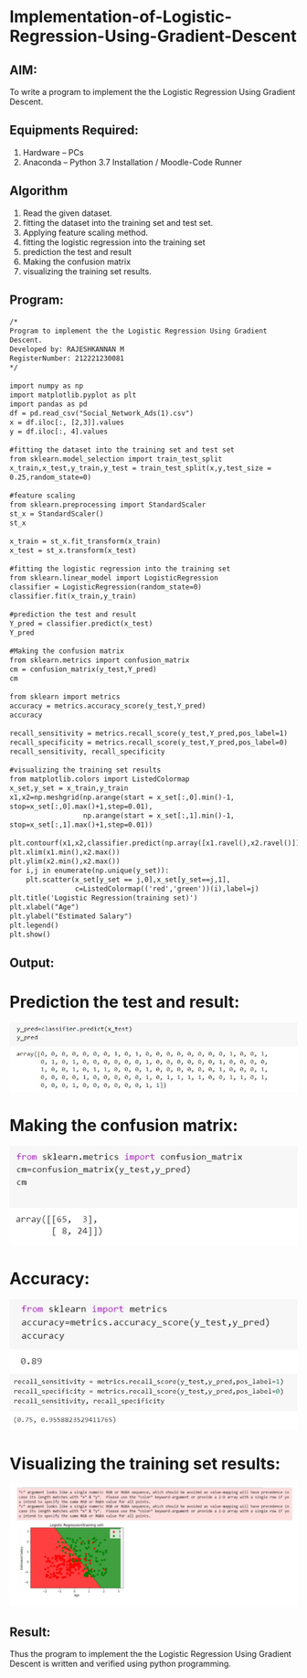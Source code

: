 # Implementation-of-Logistic-Regression-Using-Gradient-Descent

## AIM:
To write a program to implement the the Logistic Regression Using Gradient Descent.

## Equipments Required:
1. Hardware – PCs
2. Anaconda – Python 3.7 Installation / Moodle-Code Runner

## Algorithm
1. Read the given dataset.
2. fitting the dataset into the training set and test set.
3. Applying feature scaling method.
4. fitting the logistic regression into the training set
5. prediction the test and result
6. Making the confusion matrix
7. visualizing the training set results.

## Program:
```
/*
Program to implement the the Logistic Regression Using Gradient Descent.
Developed by: RAJESHKANNAN M
RegisterNumber: 212221230081
*/

import numpy as np
import matplotlib.pyplot as plt
import pandas as pd
df = pd.read_csv("Social_Network_Ads(1).csv")
x = df.iloc[:, [2,3]].values
y = df.iloc[:, 4].values

#fitting the dataset into the training set and test set
from sklearn.model_selection import train_test_split
x_train,x_test,y_train,y_test = train_test_split(x,y,test_size = 0.25,random_state=0)

#feature scaling
from sklearn.preprocessing import StandardScaler
st_x = StandardScaler()
st_x

x_train = st_x.fit_transform(x_train)
x_test = st_x.transform(x_test)

#fitting the logistic regression into the training set
from sklearn.linear_model import LogisticRegression
classifier = LogisticRegression(random_state=0)
classifier.fit(x_train,y_train)

#prediction the test and result
Y_pred = classifier.predict(x_test)
Y_pred

#Making the confusion matrix
from sklearn.metrics import confusion_matrix
cm = confusion_matrix(y_test,Y_pred)
cm

from sklearn import metrics
accuracy = metrics.accuracy_score(y_test,Y_pred)
accuracy

recall_sensitivity = metrics.recall_score(y_test,Y_pred,pos_label=1)
recall_specificity = metrics.recall_score(y_test,Y_pred,pos_label=0)
recall_sensitivity, recall_specificity

#visualizing the training set results
from matplotlib.colors import ListedColormap
x_set,y_set = x_train,y_train
x1,x2=np.meshgrid(np.arange(start = x_set[:,0].min()-1, stop=x_set[:,0].max()+1,step=0.01),
                  np.arange(start = x_set[:,1].min()-1, stop=x_set[:,1].max()+1,step=0.01))

plt.contourf(x1,x2,classifier.predict(np.array([x1.ravel(),x2.ravel()]).T).reshape(x1.shape),alpha=0.75,cmap=ListedColormap(('red','green')))
plt.xlim(x1.min(),x2.max())
plt.ylim(x2.min(),x2.max())
for i,j in enumerate(np.unique(y_set)):
    plt.scatter(x_set[y_set == j,0],x_set[y_set==j,1],
                c=ListedColormap(('red','green'))(i),label=j)
plt.title('Logistic Regression(training set)')
plt.xlabel("Age")
plt.ylabel("Estimated Salary")
plt.legend()
plt.show()
```

## Output:
# Prediction the test and result:
![op1](1.jpg)
# Making the confusion matrix:
![op1](2.jpg)
# Accuracy:
![op1](3.jpg)
![op1](4.jpg)
# Visualizing the training set results:
![op1](5.jpg)



## Result:
Thus the program to implement the the Logistic Regression Using Gradient Descent is written and verified using python programming.

